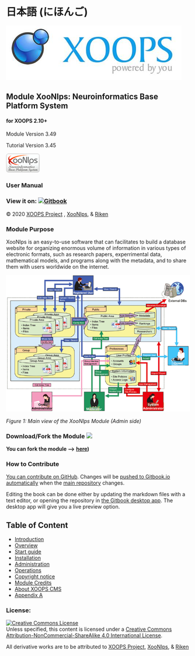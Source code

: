 # 日本語 \(にほんご\)

![](.gitbook/assets/logoxoops.jpg)

## Module XooNIps: Neuroinformatics Base Platform System

#### for XOOPS 2.10+

Module Version 3.49

Tutorial Version 3.45

![logoModule.png](.gitbook/assets/logomodule%20%281%29.png)

### User Manual

### View it on: [![Gitbook](https://xoops.org/images/logoGitbookSmall.png)](https://www.gitbook.com/book/xoops/xoonips-tutorial/)

© 2020 [XOOPS Project](https://xoops.org) , [XooNIps](http://xoonips.osdn.jp/), & [Riken](http://www.riken.jp/)

### Module Purpose

XooNIps is an easy-to-use software that can facilitates to build a database website for organizing enormous volume of information in various types of electronic formats, such as research papers, experrimental data, mathematical models, and programs along with the metadata, and to share them with users worldwide on the internet.

![](.gitbook/assets/image001.png)

_Figure 1: Main view of the XooNIps Module \(Admin side\)_

### Download/Fork the Module ![](https://xoops.org/images/forkit.png)

**You can fork the module --&gt;** [**here**](https://github.com/XoopsModules25x/xcl-module-xoonips)**\)**

### How to Contribute

[You can contribute on GitHub](https://github.com/XoopsDocs/XXX-tutorial). Changes will be [pushed to Gitbook.io automatically](https://www.gitbook.com/book/xoops/xoonips-tutorial/activity) when the [main repository](https://github.com/XoopsDocs/xoonips-tutorial) changes.

Editing the book can be done either by updating the markdown files with a text editor, or opening the repository in [the Gitbook desktop app](https://github.com/GitbookIO/editor/blob/master/README.md). The desktop app will give you a live preview option.

## Table of Content

* [Introduction]()
* [Overview](https://github.com/xoops/xoonips-tutorial/tree/2e1c9e6992f3e81173bcdb0057db192c607a743e/book/1overview/README.md)
* [Start guide](https://github.com/xoops/xoonips-tutorial/tree/2e1c9e6992f3e81173bcdb0057db192c607a743e/book/2startguide/README.md)
* [Installation](https://github.com/xoops/xoonips-tutorial/tree/2e1c9e6992f3e81173bcdb0057db192c607a743e/book/3installation/README.md)
* [Administration](https://github.com/xoops/xoonips-tutorial/tree/2e1c9e6992f3e81173bcdb0057db192c607a743e/book/4admin/README.md)
* [Operations](https://github.com/xoops/xoonips-tutorial/tree/2e1c9e6992f3e81173bcdb0057db192c607a743e/book/5operations/README.md)
* [Copyright notice](https://github.com/xoops/xoonips-tutorial/tree/2e1c9e6992f3e81173bcdb0057db192c607a743e/book/6copyright/README.md)
* [Module Credits](https://github.com/xoops/xoonips-tutorial/tree/2e1c9e6992f3e81173bcdb0057db192c607a743e/book/9credits.md)
* [About XOOPS CMS](https://github.com/xoops/xoonips-tutorial/tree/2e1c9e6992f3e81173bcdb0057db192c607a743e/book/10aboutxoops.md)
* [Appendix A](https://github.com/xoops/xoonips-tutorial/tree/2e1c9e6992f3e81173bcdb0057db192c607a743e/a.md)

### License:

[![Creative Commons License](https://i.creativecommons.org/l/by-nc-sa/4.0/88x31.png)](http://creativecommons.org/licenses/by-nc-sa/4.0/)  
Unless specified, this content is licensed under a [Creative Commons Attribution-NonCommercial-ShareAlike 4.0 International License](http://creativecommons.org/licenses/by-nc-sa/4.0/).

All derivative works are to be attributed to [XOOPS Project](www.xoops.org), [XooNIps](http://xoonips.osdn.jp/),  & [Riken](http://www.riken.jp/)

